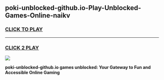 
## poki-unblocked-github.io-Play-Unblocked-Games-Online-naikv
<h3>
<a href="https://premium76.site?title=poki-unblocked-github.io&ref=25A">CLICK TO PLAY</a></h3>
<hr>

<h3>
<a href="https://premium76.site?title=poki-unblocked-github.io&ref=25A">CLICK 2 PLAY</a>
  
</h3>

<a href="https://premium76.site?title=poki-unblocked-github.io&ref=25A"><img src="https://clearcache.store/games.png"></a>


**poki-unblocked-github.io games unblocked: Your Gateway to Fun and Accessible Online Gaming**
